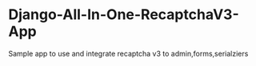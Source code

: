 # Django-All-In-One-RecaptchaV3-App
 Sample app to use and integrate recaptcha v3 to admin,forms,serialziers
